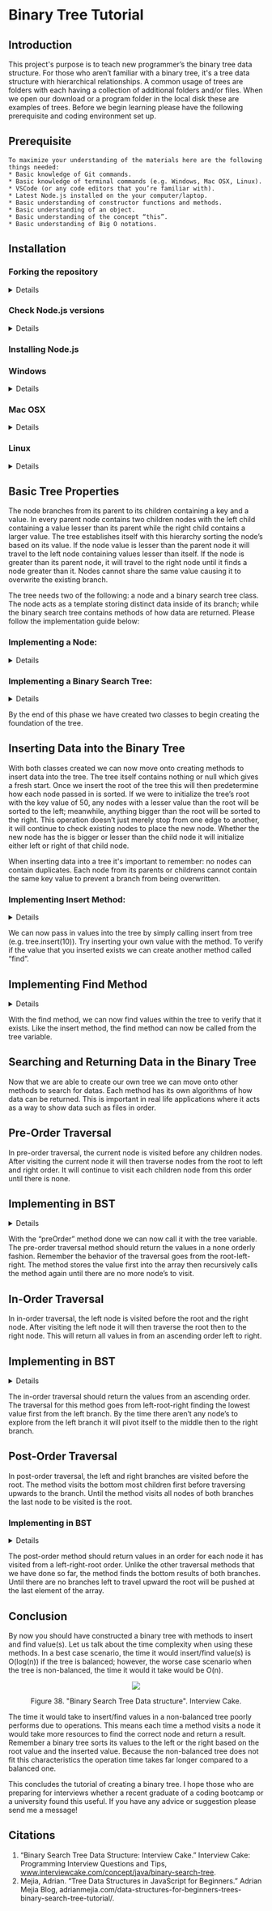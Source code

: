 # Binary Tree Tutorial

## Introduction
This project's purpose is to teach new programmer’s the binary tree data structure. For those who aren’t familiar with a binary tree, it's a tree data structure with hierarchical relationships. A common usage of trees are folders with each having a collection of additional folders and/or files. When we open our download or a program folder in the local disk these are examples of trees. Before we begin learning please have the following prerequisite and coding environment set up. 

## Prerequisite 
    To maximize your understanding of the materials here are the following things needed:
    * Basic knowledge of Git commands.
    * Basic knowledge of terminal commands (e.g. Windows, Mac OSX, Linux).
    * VSCode (or any code editors that you’re familiar with).
    * Latest Node.js installed on the your computer/laptop.
    * Basic understanding of constructor functions and methods.
    * Basic understanding of an object. 
    * Basic understanding of the concept “this”.
    * Basic understanding of Big O notations.
## Installation


### Forking the repository
<details close>

1. Open your terminal and type “git --version” without quotes:
    - If the terminal returns “git version 2.25.1.windows/mac/linux.1” or equivalent you can proceed with the installation process.
    - If the the terminal doesn’t return the proper result please install git before proceeding using the link provided (https://git-scm.com/book/en/v2/Getting-Started-Installing-Git).
    <p align="center"><img src="./media/image31.png" alt="snap-shot"><p>
    <p align="center">Figure 1. Tse, Vincent. "Checking git version". 30 June 2020.</p> 

    *Caution*: If you would like to save your own work within your repository it's recommended to fork over git cloning. Under git clone by pushing changes from your folder this would alter the original repository. 

2. On the github repository “fork” the repository into your personal repo:
    <p align="center"><img src="./media/image32.png" alt="snap-shot"><p>
        <p align="center">Figure 2. Tse, Vincent. "Forking Binary Tree Tutorial". 30 June 2020.</p>

    - In the forked repo find the “Clone or Download” button.
        <p align="center"><img src="./media/image41.png" alt="snap-shot"><p>
        <p align="center">Figure 3. Tse, Vincent. "Find the Clone/Download button on repo". 30 June 2020.</p> 
    - Once clicked the button will show a link; copy the link.
        <p align="center"><img src="./media/image42.png" alt="snap-shot"><p>
        <p align="center">Figure 4. Tse, Vincent. "Copy link from Clone/Download button". 30 June 2020.</p>
    - In the terminal enter the command “git clone” then paste the link.
        <p align="center"><img src="./media/image43.png" alt="snap-shot"><p>
        <p align="center">Figure 5. Tse, Vincent. "Clone the forked repo". 30 June 2020.</p> 
    - After pressing enter, a folder of "BinaryTreeTutorial" should appear at your current directory. 
</details>

### Check Node.js versions 
<details close>

1. Open a new terminal on your computer.
    <p align="center"><img src="./media/image29.png" alt="snap-shot"><p>
    <p align="center">Figure 6. Tse, Vincent. "Open terminal application". 30 June 2020. </p>

2. In the terminal check if Node.js is installed by typing “node --version” and then “npm --version”.
    - If the terminal returns “v.12.16.1” and “6.13.4” or the latest version of node and/or NPM, proceed to the next step.
    - If the terminal does not return anything then node the version has not yet been installed.
        <p align="center"><img src="./media/image30.png" alt="snap-shot"><p>
        <p align="center"> Figure 7. Tse, Vincent. "Checking Node and npm versions". 30 June 2020.</p>

3. Follow "Install Node.js" for instructions to set up your environment or move on to the "Basic Tree Properties" if already installed.
</details>

### Installing Node.js
 ### Windows
<details close>

1. To install Node on Windows please visit the link and download recommended users (https://nodejs.org/en/download/).
    <p align="center"><img src="./media/image25.png" alt="snap-shot" width="400px" height="250px"><p>
    <p align="center">Figure 8. Tse, Vincent. "Checking git version". 30 June 2020. </p>

2. Once the exe file has been downloaded go to the download folder.
    <p align="center"><img src="./media/image26.png" alt="snap-shot"><p>
    <p align="center">Figure 9. Tse, Vincent. "Opening .exe file". 30 June 2020.</p>

3. Once the file is found click the file and press "OK" button to install the Node files. 
    <p align="center"><img src="./media/image27.png" alt="snap-shot"><p>
    <p align="center">Figure 10. Tse, Vincent. "Executing .exe file". 30 June 2020. </p>

4. Follow the instructions and press the button "next" to complete the installation.
    <p align="center"><img src="./media/image28.png" alt="snap-shot"><p>
    <p align="center">Figure 11. Tse, Vincent. "Setuping node environment on Windows OS". 30 June 2020.</p> 

5. Revisit "Check Node.js versions" step 2 to check node and npm has been installed.
</details>

### Mac OSX
<details close>

1. To install Node on Mac OSX check to see if you have home brew by typing “which brew”
    - The terminal should return “/usr/local/bin/brew” confirming that brew is installed.If so proceed to the next step.
    - If not please install brew using this following guide (https://docs.brew.sh/Installation):
    <p align="center"><img src="./media/image33.png" alt="snap-shot"><p>
    <p align="center">Figure 12. Tse, Vincent. "Checking brew version on Mac OSX". 30 June 2020.</p>

2. Revist step one of by confirming that brew has been installed.
    - If successful type in “brew install node” without quotes.
    - Revisit "Check Node.js versions" step 2 to check node and npm has been installed.
</details>

### Linux
<details close>

1. To install Node on Linux check to see if you have NVM (Node Version Manager) by typing “nvm --version”.
    - If the terminal returns “0.33.0” or the latest proceed to the next step. 
    - If not copy and paste the following code without quotes, "curl -o- https://raw.githubusercontent.com/nvm-sh/nvm/v0.35.3/install.sh | bash"
    <p align="center"><img src="./media/image34.png" alt="snap-shot"><p>
    <p align="center">Figure 13. Tse, Vincent. "Checking nvm's version on Linux Mint". 30 June 2020.</p>

2. Close then open the terminal:
        - In the terminal type "nvm --version" with quotes.
        - If successful, type in “nvm install node” without quotes.
        - Revisit step 2 of "Check Node.js Versions" to check node and npm has been installed.
</details>

## Basic Tree Properties

The node branches from its parent to its children containing a key and a value. In every parent node contains two children nodes with the left child containing a value lesser than its parent while the right child contains a larger value. The tree establishes itself with this hierarchy sorting the node’s based on its value. If the node value is lesser than the parent node it will travel to the left node containing values lesser than itself. If the node is greater than its parent node, it will travel to the right node until it finds a node greater than it. Nodes cannot share the same value causing it to overwrite the existing branch. 

The tree needs two of the following: a node and a binary search tree class. The node acts as a template storing distinct data inside of its branch; while the binary search tree contains methods of how data are returned.  Please follow the implementation guide below:

### Implementing a Node:
<details close>

1. Declare a class with the name “Node”.
    <p align="center"><img src="./media/image21.png" alt="snap-shot"><p>
    <p align="center">Figure 14. Tse, Vincent. "Creating constructor Node". 30 June 2020.</p>

2. Within the Node class create a constructor method:
    - The constructor will accept one argument naming it “val”.
    - Within the constructor’s scope declare and initialize three variables:
            - value (e.g. this.value = val)
            - left (e.g. this.left = null)
            - right (e.g. this.right = null)
    <p align="center"><img src="./media/image6.png"  alt="snap-shot"><p>
    <p align="center">Figure 15. Tse, Vincent. "Creating Node's value". 30 June 2020.</p>
</details>

### Implementing a Binary Search Tree:
<details close>

1. Declare a class with the name “BST”.
    <p align="center"><img src="./media/image17.png" alt="snap-shot"><p>
    <p align="center">Figure 16. Tse, Vincent. "Creating BST constructor ". 30 June 2020.</p>

2. Within the BST class create a constructor method:
    - The constructor will accept no arguments.
    - Within the constructor scope declare and initialize one variable:
        - root (e..g this.root = null)
    <p align="center"><img src="./media/image4.png" alt="snap-shot"><p>
    <p align="center">Figure 17. Tse, Vincent. "Creating BST value ". 30 June 2020.</p>     

3. Declare a new variable called tree:
    - Once done, create a new BST instance (e.g. new BST() ).
    <p align="center"><img src="./media/image18.png" alt="snap-shot"><p>  
    <p align="center">Figure 18. Tse, Vincent. "Declaring and intializing BST instance". 30 June 2020.</p>   
</details>

By the end of this phase we have created two classes to begin creating the foundation of the tree. 

## Inserting Data into the Binary Tree

With both classes created we can now move onto creating methods to insert data into the tree. The tree itself contains nothing or null which gives a fresh start. Once we insert the root of the tree this will then predetermine how each node passed in is sorted. If we were to initialize the tree’s root with the key value of 50, any nodes with a lesser value than the root will be sorted to the left; meanwhile, anything bigger than the root will be sorted to the right. This operation doesn’t just merely stop from one edge to another, it will continue to check existing nodes to place the new node. Whether the new node has the is bigger or lesser than the child node it will initialize either left or right of that child node. 

When inserting data into a tree it's important to remember: no nodes can contain duplicates. Each node from its parents or childrens cannot contain the same key value to prevent a branch from being overwritten. 

### Implementing Insert Method:
<details close>

1. In the BST class create a method called “insert”:
    - The insert method will accept one argument that is passed through it. 
    <p align="center"><img src="./media/image11.png" alt="snap-shot"><p>
    <p align="center">Figure 19. Tse, Vincent. "Creating insert method". 30 June 2020.</p>    

2. Declare a variable called “newNode” and “currNode”:
    - Initialize the variable by creating a new “Node” instance and pass the argument into its parameter. 
    - Initialize the “currNode” variable with the current root’s value (e.g. this.root).
        <p align="center"><img src="./media/image8.png" alt="snap-shot"><p>
        <p align="center">Figure 20. Tse, Vincent. "Declaring newNode and currNode". 30 June 2020.</p>

3. Check to see if the binary tree has a root:
    - If the root’s value is null, initialize the root's value with the “newNode”:
        - Then return the object using "this".
            <p align="center"><img src="./media/image9.png" alt="snap-shot"><p>
            <p align="center">Figure 21. Tse, Vincent. "Checking to see if root is null". 30 June 2020.</p>
    
    - Create a while-loop:
        - Within the loops statement, pass in “currNode.value” to verify that the current node is not empty and/or null.
            <p align="center"><img src="./media/image1.png" alt="snap-shot"><p>
            <p align="center">Figure 22. Tse, Vincent. "Setting condition in while-loop". 30 June 2020.</p>

        - Create an if-statement whether the argument value is similar to the current node return “It already exists” with quotes. 
            <p align="center"><img src="./media/image19.png" alt="snap-shot"><p>
            <p align="center">Figure 23. Tse, Vincent. "Setting condition if the current node matches newNode". 30 June 2020.</p>  

        - Create an if-else statement to compare the argument and the current node:
            - If the argument’s value is less than the current node’s value:
                - Check if the left node is empty and if it is initialize the left node with the argument. Then end the method by returning “this”. 
            - Otherwise re-assign the current node with the left child node (e..g currNode.left) 
            - Else if the argument is bigger than the root:
                - Check to see if the right node is empty if it is initialize the right node with argument. Then end the method by returning “this”.
                - Otherwise re-assign the current node with the right child node (e.g. currNode.right).

</details>

We can now pass in values into the tree by simply calling insert from tree (e.g. tree.insert(10)). Try inserting your own value with the method. To verify if the value that you inserted exists we can create another method called “find”. 

## Implementing Find Method
<details close>

1. In the BST class create a method called “find”:
    - The find method will accept one argument that is passed through it.
    <p align="center"><img src="./media/image13.png" alt="snap-shot"><p>
    <p align="center">Figure 24. Tse, Vincent. "Creating a find method". 30 June 2020.</p>

2. In the find method, declare a variable called “currNode” and initialize it with the root; while the other variable called “found” and initialize it with the boolean value “false”. 
    <p align="center"><img src="./media/image14.png" alt="snap-shot"><p>
    <p align="center">Figure 25. Tse, Vincent. "Declaring and intializing currNode and found variable". 30 June 2020.</p> 

3. Create a while-loop:
    -  Within the loop statement, pass in “currNode” and “!found” if the value has been found within the tree.
        <p align="center"><img src="./media/image24.png" alt="snap-shot"><p>
        <p align="center">Figure 26. Tse, Vincent. "Setting condition in the while-loop". 30 June 2020.</p>

    - If the argument equals the current node’s value, re-assign the “found” variable to “true” to end the loop. 
    - If the argument is less than the current node’s value, re-assign “currNode” by traversing the left child node. 
    - If the argument is bigger than the current node’s value, re-assign “currNode” by traversing the right child node. 
        <p align="center"><img src="./media/image5.png" alt="snap-shot"> <p>
        <p align="center">Figure 27. Tse, Vincent. "Traversal algorithm to find matching value". 30 June 2020.</p>

3. Create a if-else statement:
    - If found is equal to true return “currNode”.
    - Otherwise return “Does not exist” with quotes. 
        <p align="center"><img src="./media/image16.png" alt="snap-shot"><p>
        <p align="center">Figure 28. Tse, Vincent. "Returning either the currNode or a not found message". 30 June 2020.</p> 
</details>

With the find method, we can now find values within the tree to verify that it exists. Like the insert method, the find method can now be called from the tree variable. 

## Searching and Returning Data in the Binary Tree

Now that we are able to create our own tree we can move onto other methods to search for datas. Each method has its own algorithms of how data can be returned. This is important in real life applications where it acts as a way to show data such as files in order. 

## Pre-Order Traversal
In pre-order traversal, the current node is visited before any children nodes. After visiting the current node it will then traverse nodes from the root to left and right order. It will continue to visit each children node from this order until there is none. 

## Implementing in BST
<details close>

1. In BST class create a method called “preOrder”:
    - The “preOrder” method will accept two arguments:
        - One parameter should pass in the root value.
        - Second parameter should pass a default array (e.g. data = [])
        <p align="center"><img src="./media/image10.png" alt="snap-shot"><p>
        <p align="center">Figure 29. Tse, Vincent. "Creating a preOrder method". 30 June 2020.</p>

2. Create an if statement:
    - Within the statement, check to see if the node isn’t null:
        - Create two if statement:
            - Push the current node’s value into the default array. 
            - Check if the current node has a left property:
                - If it does call the “preOrder” method passing in the current node left property and the default array. 
            - Check if the current node has a right property:
                - If it does call the “preOrder” method passing in the current node right property and the default array. 
        <p align="center"><img src="./media/image39.png" alt="snap-shot"><p>
        <p align="center">Figure 30. Tse, Vincent. "Traversal algorithm for preOrder method". 30 June 2020.</p>

3. Once the loop is done return the default array containing all values. 
        <p align="center"><img src="./media/image40.png" alt="snap-shot"> <p>
        <p align="center">Figure 31. Tse, Vincent. "Returning an array with values in a non-sorted order". 30 June 2020.</p>
</details>

With the “preOrder” method done we can now call it with the tree variable. The pre-order traversal method should return the values in a none orderly fashion. Remember the behavior of the traversal goes from the root-left-right. The method stores the value first into the array then recursively calls the method again until there are no more node’s to visit. 

## In-Order Traversal
In in-order traversal, the left node is visited before the root and the right node. After visiting the left node it will then traverse the root then to the right node. This will return all values in from an ascending order left to right. 

## Implementing in BST
<details close>

1.  In BST class create a method called “inOrder”:
    - The “inOrder” method will accept two arguments:
        - One parameter should pass in the root value.
        - Second parameter should pass a default array (e.g. data = [])
        <p align="center"><img src="./media/image12.png" alt="snap-shot"><p>        
        <p align="center">Figure 32. Tse, Vincent. "Create a inOrder method". 30 June 2020.</p>

2.  Create an if statement:
    - Within the statement, check to see if the node isn’t null..
        - Create two if statement:
            - Check if the current node has a left property:
                - If it does call the “inOrder” method passing in the current node left property and the default array. 
                - Push the current node’s value into the default array. 
            - Check if the current node has a right property:
                - If it does call the “inOrder” method passing in the current node right property and the default array. 
        <p align="center"><img src="./media/image38.png"> alt="snap-shot"<p>
        <p align="center">Figure 33. Tse, Vincent. "Traversal algorithm for inOrder method". 30 June 2020.</p>

3. Once the loop is done return the default array containing all values. 
        <p align="center"><img src="./media/image37.png" alt="snap-shot"><p>
        <p align="center">Figure 34. Tse, Vincent. "Returning an array with values sorted accending order". 30 June 2020.</p>  

</details>

The in-order traversal should return the values from an ascending order. The traversal for this method goes from left-root-right finding the lowest value first from the left branch. By the time there aren’t any node’s to explore from the left branch it will pivot itself to the middle then to the right branch. 

## Post-Order Traversal
In post-order traversal, the left and right branches are visited before the root. The method visits the bottom most children first before traversing upwards to the branch. Until the method visits all nodes of both branches the last node to be visited is the root. 

### Implementing in BST
<details close>

 1. In BST class create a method called “postOrder”:
    - The “preOrder” method will accept two arguments:
        - One parameter should pass in the root value.
        - Second parameter should pass a default array (e.g. data = [])
        <p align="center"><img src="./media/image7.png" alt="snap-shot"><p>
        <p align="center">Figure 35. Tse, Vincent. "Create a postOrder method". 30 June 2020.</p> 

2. Create an if statement:
    - Within the statement, check to see if the node isn’t null..
    - Create two if statement:
        - Check if the current node has a left property:
            - If it does call the “postOrder” method passing in the current node left property and the default array. 
        - Check if the current node has a right property:
            - If it does call the “postOrder” method passing in the current node right property and the default array. 
        - Push the current node’s value into the default array. 
        <p align="center"><img src="./media/image36.png" alt="snap-shot"><p>
        <p align="center">Figure 36. Tse, Vincent. "Traversal method for postOrder method". 30 June 2020.</p>
          
3. Once the loop is done return the default array containing all values. 
        <p align="center"><img src="./media/image35.png" alt="snap-shot"><p>
        <p align="center">Figure 37. Tse, Vincent. "Returning an array with values sorted from the left branch to the right branch". 30 June 2020.</p>
</details>

The post-order method should return values in an order for each node it has visited from a left-right-root order. Unlike the other traversal methods that we have done so far, the method finds the bottom results of both branches. Until there are no branches left to travel upward the root will be pushed at the last element of the array.  

## Conclusion 
By now you should have constructed a binary tree with methods to insert and find value(s). Let us talk about the time complexity when using these methods. In a best case scenario, the time it would insert/find value(s) is O(log(n)) if the tree is balanced; however, the worse case scenario when the tree is non-balanced, the time it would it take would be O(n). 

<p align="center"><img src="./media/image44.png"></p>
<p align="center">Figure 38. "Binary Search Tree Data structure". Interview Cake.</p>  

The time it would take to insert/find values in a non-balanced tree poorly performs due to operations. This means each time a method visits a node it would take more resources to find the correct node and return a result. Remember a binary tree sorts its values to the left or the right based on the root value and the inserted value. Because the non-balanced tree does not fit this characteristics the operation time takes far longer compared to a balanced one. 

This concludes the tutorial of creating a binary tree. I hope those who are preparing for interviews whether a recent graduate of a coding bootcamp or a university found this useful. If you have any advice or suggestion please send me a message!  

## Citations
1. “Binary Search Tree Data Structure: Interview Cake.” Interview Cake: Programming Interview Questions and Tips, www.interviewcake.com/concept/java/binary-search-tree. 
2. Mejia, Adrian. “Tree Data Structures in JavaScript for Beginners.” Adrian Mejia Blog, adrianmejia.com/data-structures-for-beginners-trees-binary-search-tree-tutorial/.
